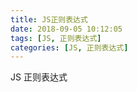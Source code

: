 ```yaml
---
title: JS正则表达式
date: 2018-09-05 10:12:05
tags: [JS, 正则表达式]
categories: [JS, 正则表达式]
---
```


JS 正则表达式

